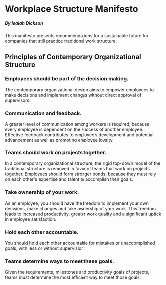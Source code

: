 # Workplace Structure Manifesto
##### By Isaiah Dickson
This manifesto presents recommendations for a sustainable future for companies that still practice traditional work structure.

## Principles of Contemporary Organizational Structure
### Employees should be part of the decision making.
The contemporary organizational design aims to empower employees to make decisions and implement changes without direct approval of supervisors. 

### Communication and feedback.
A greater level of communication among workers is required, because every employee is dependent on the success of another employee.
Effective feedback contributes to employee’s development and potential advancement as well as promoting employee loyalty.

### Teams should work on projects together.
In a contemporary organizational structure, the rigid top-down model of the traditional structure is removed in favor of teams that work on projects together. 
Employees should form stronger bonds, because they must rely on each other's expertise and talent to accomplish their goals. 

### Take ownership of your work.
As an employee, you should have the freedom to implement your own decisions, make changes and take ownership of your work. 
This freedom leads to increased productivity, greater work quality and a significant uptick in employee satisfaction.

### Hold each other accountable.
You should hold each other accountable for mistakes or unaccomplished goals, with less or without supervision.

### Teams determine ways to meet these goals.
Given the requirements, milestones and productivity goals of projects, teams must determine the most efficient way to meet those goals. 

